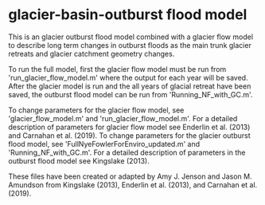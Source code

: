 # glacier-basin-outburst flood model

This is an glacier outburst flood model combined with a glacier flow model to describe long term changes in outburst floods as the main trunk glacier retreats and glacier catchment geometry changes. 

To run the full model, first the glacier flow model must be run from 'run_glacier_flow_model.m' where the output for each year will be saved. After the glacier model is run and the all years of glacial retreat have been saved, the outburst flood model can be run from 'Running_NF_with_GC.m'. 

To change parameters for the glacier flow model, see 'glacier_flow_model.m' and 'run_glacier_flow_model.m'. For a detailed description of parameters for glacier flow model see Enderlin et al. (2013) and Carnahan et al. (2019). To change parameters for the glacier outburst flood model, see 'FullNyeFowlerForEnviro_updated.m' and 'Running_NF_with_GC.m'. For a detailed description of parameters in the outburst flood model see Kingslake (2013). 


These files have been created or adapted by Amy J. Jenson and Jason M. Amundson from Kingslake (2013), Enderlin et al. (2013), and Carnahan et al. (2019). 
